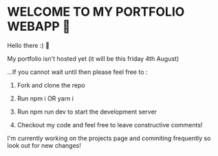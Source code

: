 
# WELCOME TO MY PORTFOLIO WEBAPP 🌊 

Hello there :) 👋 

My portfolio isn't hosted yet (it will be this friday 4th August)

...If you cannot wait until then please feel free to : 

1. Fork and clone the repo

2. Run npm i OR yarn i 

3. Run npm run dev to start the development server

4. Checkout my code and feel free to leave constructive comments!

I'm currently working on the projects page and commiting frequently so look out 
for new changes!